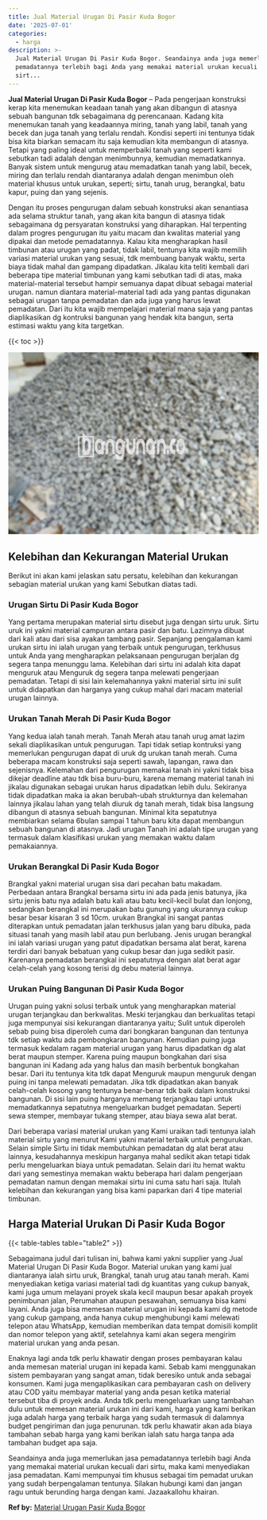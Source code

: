 ```yaml
---
title: Jual Material Urugan Di Pasir Kuda Bogor
date: '2025-07-01'
categories:
  - harga
description: >-
  Jual Material Urugan Di Pasir Kuda Bogor. Seandainya anda juga memerlukan jasa
  pemadatannya terlebih bagi Anda yang memakai material urukan kecuali dari
  sirt...
---
```


**Jual Material Urugan Di Pasir Kuda Bogor** – Pada pengerjaan konstruksi kerap kita menemukan keadaan tanah yang akan dibangun di atasnya sebuah bangunan tdk sebagaimana dg perencanaan. Kadang kita menemukan tanah yang keadaannya miring, tanah yang labil, tanah yang becek dan juga tanah yang terlalu rendah. Kondisi seperti ini tentunya tidak bisa kita biarkan semacam itu saja kemudian kita membangun di atasnya. Tetapi yang paling ideal untuk memperbaiki tanah yang seperti kami sebutkan tadi adalah dengan menimbunnya, kemudian memadatkannya. Banyak sistem untuk mengurug atau memadatkan tanah yang labil, becek, miring dan terlalu rendah diantaranya adalah dengan menimbun oleh material khusus untuk urukan, seperti; sirtu, tanah urug, berangkal, batu kapur, puing dan yang sejenis.

Dengan itu proses pengurugan dalam sebuah konstruksi akan senantiasa ada selama struktur tanah, yang akan kita bangun di atasnya tidak sebagaimana dg persyaratan konstruksi yang diharapkan. Hal terpenting dalam progres pengurugan itu yaitu macam dan kwalitas material yang dipakai dan metode pemadatannya. Kalau kita mengharapkan hasil timbunan atau urugan yang padat, tidak labil, tentunya kita wajib memilih variasi material urukan yang sesuai, tdk membuang banyak waktu, serta biaya tidak mahal dan gampang dipadatkan. Jikalau kita teliti kembali dari beberapa tipe material timbunan yang kami sebutkan tadi di atas, maka material-material tersebut hampir semuanya dapat dibuat sebagai material urugan. namun diantara material-material tadi ada yang pantas digunakan sebagai urugan tanpa pemadatan dan ada juga yang harus lewat pemadatan. Dari itu kita wajib mempelajari material mana saja yang pantas diaplikasikan dg kontruksi bangunan yang hendak kita bangun, serta estimasi waktu yang kita targetkan.

{{< toc >}}

![Jual Material Urugan Di Pasir Kuda Bogor](/images/jual-urugan-20.png)

## Kelebihan dan Kekurangan Material Urukan

Berikut ini akan kami jelaskan satu persatu, kelebihan dan kekurangan sebagian material urukan yang kami Sebutkan diatas tadi.

### Urugan Sirtu Di Pasir Kuda Bogor

Yang pertama merupakan material sirtu disebut juga dengan sirtu uruk. Sirtu uruk ini yakni material campuran antara pasir dan batu. Lazimnya dibuat dari kali atau dari sisa ayakan tambang pasir. Sepanjang pengalaman kami urukan sirtu ini ialah urugan yang terbaik untuk pengurugan, terkhusus untuk Anda yang mengharapkan pelaksanaan pengurugan berjalan dg segera tanpa menunggu lama. Kelebihan dari sirtu ini adalah kita dapat menguruk atau Menguruk dg segera tanpa melewati pengerjaan pemadatan. Tetapi di sisi lain kelemahannya yakni material sirtu ini sulit untuk didapatkan dan harganya yang cukup mahal dari macam material urugan lainnya.

### Urukan Tanah Merah Di Pasir Kuda Bogor

Yang kedua ialah tanah merah. Tanah Merah atau tanah urug amat lazim sekali diaplikasikan untuk pengurugan. Tapi tidak setiap kontruksi yang memerlukan pengurugan dapat di uruk dg urukan tanah merah. Cuma beberapa macam konstruksi saja seperti sawah, lapangan, rawa dan sejenisnya. Kelemahan dari pengurugan memakai tanah ini yakni tidak bisa dikejar deadline atau tdk bisa buru-buru, karena memang material tanah ini jikalau digunakan sebagai urukan harus dipadatkan lebih dulu. Sekiranya tidak dipadatkan maka ia akan berubah-ubah strukturnya dan kelemahan lainnya jikalau lahan yang telah diuruk dg tanah merah, tidak bisa langsung dibangun di atasnya sebuah bangunan. Minimal kita sepatutnya membiarkan selama 6bulan sampai 1 tahun baru kita dapat membangun sebuah bangunan di atasnya. Jadi urugan Tanah ini adalah tipe urugan yang termasuk dalam klasifikasi urukan yang memakan waktu dalam pemakaiannya.

### Urukan Berangkal Di Pasir Kuda Bogor

Brangkal yakni material urugan sisa dari pecahan batu makadam. Perbedaan antara Brangkal bersama sirtu ini ada pada jenis batunya, jika sirtu jenis batu nya adalah batu kali atau batu kecil-kecil bulat dan lonjong, sedangkan berangkal ini merupakan batu gunung yang ukurannya cukup besar besar kisaran 3 sd 10cm. urukan Brangkal ini sangat pantas diterapkan untuk pemadatan jalan terkhusus jalan yang baru dibuka, pada situasi tanah yang masih labil atau pun berlubang. Jenis urugan berangkal ini ialah variasi urugan yang patut dipadatkan bersama alat berat, karena terdiri dari banyak bebatuan yang cukup besar dan juga sedikit pasir. Karenanya pemadatan berangkal ini sepatutnya dengan alat berat agar celah-celah yang kosong terisi dg debu material lainnya.

### Urukan Puing Bangunan Di Pasir Kuda Bogor

Urugan puing yakni solusi terbaik untuk yang mengharapkan material urugan terjangkau dan berkwalitas. Meski terjangkau dan berkualitas tetapi juga mempunyai sisi kekurangan diantaranya yaitu; Sulit untuk diperoleh sebab puing bisa diperoleh cuma dari bongkaran bangunan dan tentunya tdk setiap waktu ada pembongkaran bangunan. Kemudian puing juga termasuk kedalam ragam material urugan yang harus dipadatkan dg alat berat maupun stemper. Karena puing maupun bongkahan dari sisa bangunan ini Kadang ada yang halus dan masih berbentuk bongkahan besar. Dari itu tentunya kita tdk dapat Menguruk maupun menguruk dengan puing ini tanpa melewati pemadatan. Jika tdk dipadatkan akan banyak celah-celah kosong yang tentunya benar-benar tdk baik dalam konstruksi bangunan. Di sisi lain puing harganya memang terjangkau tapi untuk memadatkannya sepatutnya mengeluarkan budget pemadatan. Seperti sewa stemper, membayar tukang stemper, atau biaya sewa alat berat.

Dari beberapa variasi material urukan yang Kami uraikan tadi tentunya ialah material sirtu yang menurut Kami yakni material terbaik untuk pengurukan. Selain simple Sirtu ini tidak membutuhkan pemadatan dg alat berat atau lainnya, kesudahannya meskipun harganya mahal sedikit akan tetapi tidak perlu mengeluarkan biaya untuk pemadatan. Selain dari itu hemat waktu dari yang semestinya memakan waktu beberapa hari dalam pengerjaan pemadatan namun dengan memakai sirtu ini cuma satu hari saja. Itulah kelebihan dan kekurangan yang bisa kami paparkan dari 4 tipe material timbunan.

## Harga Material Urukan Di Pasir Kuda Bogor

{{< table-tables table="table2" >}}

Sebagaimana judul dari tulisan ini, bahwa kami yakni supplier yang Jual Material Urugan Di Pasir Kuda Bogor. Material urukan yang kami jual diantaranya ialah sirtu uruk, Brangkal, tanah urug atau tanah merah. Kami menyediakan ketiga variasi material tadi dg kuantitas yang cukup banyak, kami juga umum melayani proyek skala kecil maupun besar apakah proyek penimbunan jalan, Perumahan ataupun pesawahan, semuanya bisa kami layani. Anda juga bisa memesan material urugan ini kepada kami dg metode yang cukup gampang, anda hanya cukup menghubungi kami melewati telepon atau WhatsApp, kemudian memberikan data tempat domisili komplit dan nomor telepon yang aktif, setelahnya kami akan segera mengirim material urukan yang anda pesan.

Enaknya lagi anda tdk perlu khawatir dengan proses pembayaran kalau anda memesan material urugan ini kepada kami. Sebab kami menggunakan sistem pembayaran yang sangat aman, tidak beresiko untuk anda sebagai konsumen. Kami juga mengaplikasikan cara pembayaran cash on delivery atau COD yaitu membayar material yang anda pesan ketika material tersebut tiba di proyek anda. Anda tdk perlu mengeluarkan uang tambahan dulu untuk memesan material urukan ini dari kami, harga yang kami berikan juga adalah harga yang terbaik harga yang sudah termasuk di dalamnya budget pengiriman dan juga penurunan. tdk perlu khawatir akan ada biaya tambahan sebab harga yang kami berikan ialah satu harga tanpa ada tambahan budget apa saja.

Seandainya anda juga memerlukan jasa pemadatannya terlebih bagi Anda yang memakai material urukan kecuali dari sirtu, maka kami menyediakan jasa pemadatan. Kami mempunyai tim khusus sebagai tim pemadat urukan yang sudah berpengalaman tentunya. Silakan hubungi kami dan jangan ragu untuk berunding harga dengan kami. Jazaakallohu khairan.

**Ref by:** [Material Urugan Pasir Kuda Bogor](https://id.wikipedia.org/wiki/Material)

